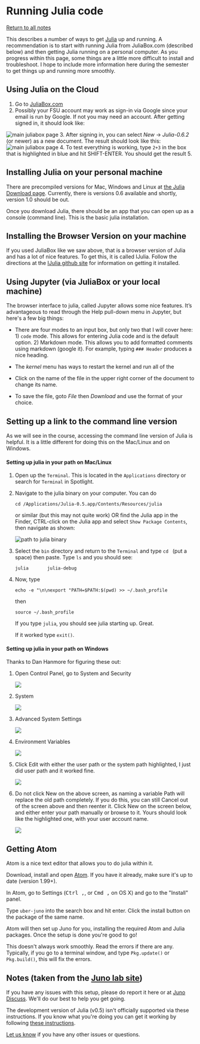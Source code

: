 Running Julia code
======

[Return to all notes](index.html)


This describes a number of ways to get [Julia](https://julialang.org) up and running.  A recommendation is to start with running Julia from JuliaBox.com (described below) and then getting Julia running on a personal computer.  As you progress within this page, some things are a little more difficult to install and troubleshoot.  I hope to include more information here during the semester to get things up and running more smoothly.

Using Julia on the Cloud
-----

1. Go to [JuliaBox.com](https://juliabox.com/)
2. Possibly your FSU account may work as sign-in via Google since your email is run by Google.  If not you may need an account.  After getting signed in, it should look like:

![main juliabox page](images/ch00/juliabox.png)
3. After signing in, you can select *New* -> *Julia-0.6.2* (or newer)  as a new document.  The result should look like this:
![main juliabox page](images/ch00/juliabox02.png)
4. To test everything is working, type `2+3` in the box that is highlighted in blue and hit SHIFT-ENTER. You should get the result 5.

Installing Julia on your personal machine
----



There are precompiled versions for Mac, Windows and Linux at [the Julia Download page](http://julialang.org/downloads/).  Currently, there is versions 0.6 available and shortly, version 1.0 should be out. 

Once you download Julia, there should be an app that you can open up as a console (command line).  This is the basic julia installation.




Installing the Browser Version on your machine
-----

If you used JuliaBox like we saw above, that is a browser version of Julia and has a lot of nice features.  To get this, it is called IJulia.  Follow the directions at the [IJulia github site](https://github.com/JuliaLang/IJulia.jl) for information on getting it installed.  


Using Jupyter (via JuliaBox or your local machine)
------

The browser interface to julia, called Jupyter allows some nice features.  It&#8217;s advantageous to read through the Help pull-down menu in Jupyter, but here's a few big things:

* There are four modes to an input box, but only two that I will cover here: 1) `code` mode.  This allows for entering Julia code and is the default option.  2) Markdown mode.  This allows you to add formatted comments using markdown (google it).  For example, typing `### Header` produces a nice heading.

* The *kernel* menu has ways to restart the kernel and run all of the

* Click on the name of the file in the upper right corner of the document to change its name.

* To save the file, goto *File* then *Download* and use the format of your choice.



Setting up a link to the command line version
-----

As we will see in the course, accessing the command line version of Julia is helpful.  It is a little different for doing this on the Mac/Linux and on Windows.

#### Setting up julia in your path on Mac/Linux

1. Open up the `Terminal`.  This is located in the `Applications` directory or search for `Terminal` in Spotlight.

2. Navigate to the julia binary on your computer.  You can do
    ```
    cd /Applications/Julia-0.5.app/Contents/Resources/julia
    ```

    or similar (but this may not quite work) OR find the Julia app in the Finder, CTRL-click on the Julia app and select `Show Package Contents`, then navigate as shown:

    ![path to julia binary](images/ch01/julia-path.png)

3. Select the `bin` directory and return to the `Terminal` and type `cd ` (put a space) then paste. Type `ls` and you should see:
    ```
    julia		julia-debug
    ```

4.  Now, type
    ```
    echo -e "\n\nexport "PATH=$PATH:$(pwd) >> ~/.bash_profile
    ```

    then
    ```
    source ~/.bash_profile
    ```

    If you type `julia`, you should see julia starting up.  Great.  

    If it worked type `exit()`.



#### Setting up julia in your path on Windows

Thanks to Dan Hanmore for figuring these out:

1. Open Control Panel, go to System and Security

    ![](images/ch01/win-path-01.png)

2. System

    ![](images/ch01/win-path-02.png)

3. Advanced System Settings

    ![](images/ch01/win-path-03.png)

4. Environment Variables

    ![](images/ch01/win-path-04.png)

5. Click Edit with either the user path or the system path highlighted, I just did user path and it worked fine.

    ![](images/ch01/win-path-05.png)

6. Do not click New on the above screen, as naming a variable Path will replace the old path completely. If you do this, you can still Cancel out of the screen above and then reenter it. Click New on the screen below, and either enter your path manually or browse to it. Yours should look like the highlighted one, with your user account name.

    ![](images/ch01/win-path-06.png)


Getting Atom
-------

Atom is a nice text editor that allows you to do julia within it.  


Download, install and open [Atom](https://atom.io). If you have it already, make sure it's up to date (version 1.99+).

In Atom, go to Settings (<kbd>Ctrl ,</kbd>, or <kbd>Cmd ,</kbd> on OS X) and go to the "Install" panel.

Type `uber-juno` into the search box and hit enter. Click the install button on the package of the same name.

Atom will then set up Juno for you, installing the required Atom and Julia packages. Once the setup is done you're good to go!

This doesn't always work smoothly.  Read the errors if there are any.  Typically, if you go to a terminal window, and type `Pkg.update()` or `Pkg.build()`, this will fix the errors.

## Notes (taken from the [Juno lab site](https://github.com/JunoLab/uber-juno/blob/master/setup.md))

If you have any issues with this setup, please do report it here or at [Juno Discuss](http://discuss.junolab.org). We'll do our best to help you get going.

The development version of Julia (v0.5) isn't officially supported via these instructions. If you know what you're doing you can get it working by following [these instructions](https://github.com/JunoLab/atom-julia-client/tree/master/docs).

[Let us know](http://discuss.junolab.org) if you have any other issues or questions.
